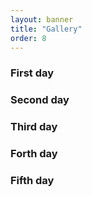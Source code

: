 ```yaml
---
layout: banner
title: "Gallery"
order: 8
---
```


### First day

### Second day

### Third day

### Forth day

### Fifth day